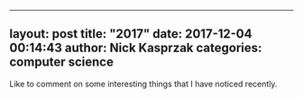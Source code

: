 
---
layout: post
title:  "2017"
date:   2017-12-04 00:14:43
author: Nick Kasprzak
categories: computer science
---

Like to comment on some interesting things that I have noticed recently. 

